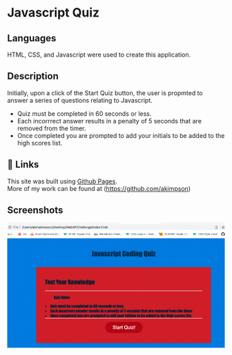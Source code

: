 # Javascript Quiz

## Languages

HTML, CSS, and Javascript were used to create this application.

## Description

Initially, upon a click of the Start Quiz button, the user is propmted to answer a series of questions relating to Javascript.

- Quiz must be completed in 60 seconds or less.
- Each incorrrect answer results in a penalty of 5 seconds that are removed from the timer.
- Once completed you are prompted to add your initials to be added to the high scores list.

## 🔗 Links

This site was built using [Github Pages](https://akimpson.github.io/Javascript-Quiz/). <br>
More of my work can be found at (https://github.com/akimpson)

## Screenshots

![Javascript-Quiz](./assets/images/Javascript%20Quiz%20Screenshot.png)
